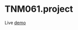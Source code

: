 # TNM061.project

Live [demo](https://sandmountain.github.io/TNM048-United-States-Economy-Visualization/)
